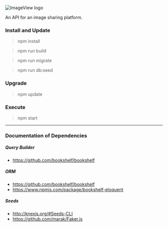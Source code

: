 ![ImageView logo](https://i.imgur.com/aOdIOVy.png)

An API for an image sharing platform.

### Install and Update

> npm install

> npm run build

> npm run migrate

> npm run db:seed

### Upgrade

> npm update

### Execute

> npm start

---

### Documentation of Dependencies

##### Query Builder

- https://github.com/bookshelf/bookshelf

##### ORM

- https://github.com/bookshelf/bookshelf
- https://www.npmjs.com/package/bookshelf-eloquent

##### Seeds

- http://knexjs.org/#Seeds-CLI
- https://github.com/marak/Faker.js